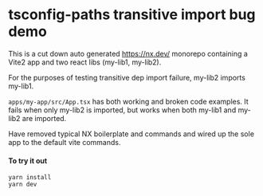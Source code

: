 # tsconfig-paths transitive import bug demo

This is a cut down auto generated https://nx.dev/ monorepo containing a Vite2 app and two react libs (my-lib1, my-lib2).

For the purposes of testing transitive dep import failure, my-lib2 imports my-lib1. 

`apps/my-app/src/App.tsx` has both working and broken code examples. It fails when only my-lib2 is imported, but works when both my-lib1 and my-lib2 are imported. 

Have removed typical NX boilerplate and commands and wired up the sole app to the default vite commands.

#### To try it out
```
yarn install
yarn dev
```

